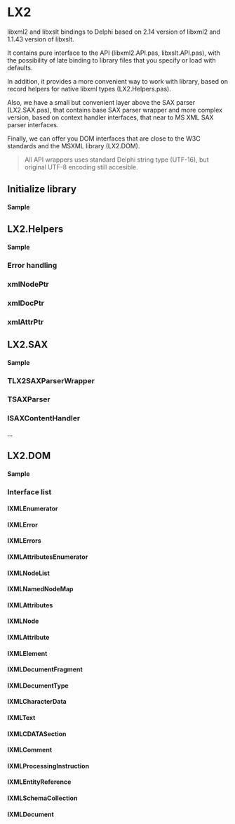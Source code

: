 # LX2
libxml2 and libxslt bindings to Delphi based on 2.14 version of libxml2 and 1.1.43 version of libxslt.

It contains pure interface to the API (libxml2.API.pas, libxslt.API.pas), with the possibility of late binding to library files that you specify or load with defaults.

In addition, it provides a more convenient way to work with library, based on record helpers for native libxml types (LX2.Helpers.pas).

Also, we have a small but convenient layer above the SAX parser (LX2.SAX.pas), that contains base SAX parser wrapper and more complex version, based on context handler interfaces, that near to MS XML SAX parser interfaces.

Finally, we can offer you DOM interfaces that are close to the W3C standards and the MSXML library (LX2.DOM).

>All API wrappers uses standard Delphi string type (UTF-16), but original UTF-8 encoding still accesible. 

## Initialize library
#### Sample

## LX2.Helpers
#### Sample
### Error handling
### xmlNodePtr
### xmlDocPtr
### xmlAttrPtr

## LX2.SAX
#### Sample
### TLX2SAXParserWrapper
### TSAXParser
### ISAXContentHandler
...

## LX2.DOM
#### Sample
### Interface list
#### IXMLEnumerator
#### IXMLError
#### IXMLErrors
#### IXMLAttributesEnumerator
#### IXMLNodeList
#### IXMLNamedNodeMap
#### IXMLAttributes
#### IXMLNode
#### IXMLAttribute
#### IXMLElement
#### IXMLDocumentFragment
#### IXMLDocumentType
#### IXMLCharacterData
#### IXMLText
#### IXMLCDATASection
#### IXMLComment
#### IXMLProcessingInstruction
#### IXMLEntityReference
#### IXMLSchemaCollection
#### IXMLDocument


